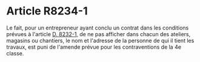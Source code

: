 # Article R8234-1

  
Le fait, pour un entrepreneur ayant conclu un contrat dans les conditions prévues à l'article [D. 8232-1,][1] de ne pas afficher dans chacun des ateliers, magasins ou chantiers, le nom et l'adresse de la personne de qui il tient les travaux, est puni de l'amende prévue pour les contraventions de la 4e classe.

 [1]: /affichCodeArticle.do?cidTexte=LEGITEXT000006072050&idArticle=LEGIARTI000018500650&dateTexte=&categorieLien=cid